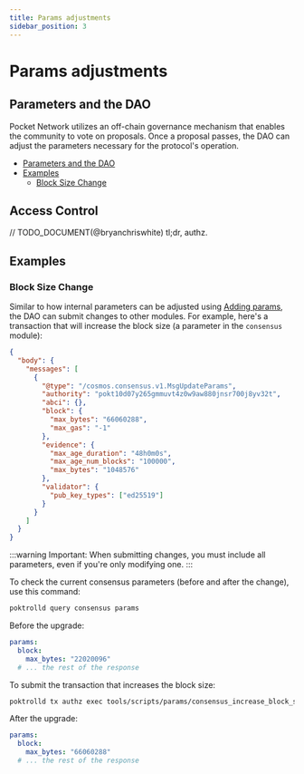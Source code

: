 ```yaml
---
title: Params adjustments
sidebar_position: 3
---
```


# Params adjustments <!-- omit in toc -->

## Parameters and the DAO

Pocket Network utilizes an off-chain governance mechanism that enables the community to vote on proposals. Once a proposal passes, the DAO can adjust the parameters necessary for the protocol's operation.

- [Parameters and the DAO](#parameters-and-the-dao)
- [Examples](#examples)
  - [Block Size Change](#block-size-change)

## Access Control

// TODO_DOCUMENT(@bryanchriswhite) tl;dr, authz.

## Examples

### Block Size Change

Similar to how internal parameters can be adjusted using [Adding params](../../develop/developer_guide/adding_params.md), the DAO can submit changes to other modules. For example, here's a transaction that will increase the block size (a parameter in the `consensus` module):

```json
{
  "body": {
    "messages": [
      {
        "@type": "/cosmos.consensus.v1.MsgUpdateParams",
        "authority": "pokt10d07y265gmmuvt4z0w9aw880jnsr700j8yv32t",
        "abci": {},
        "block": {
          "max_bytes": "66060288",
          "max_gas": "-1"
        },
        "evidence": {
          "max_age_duration": "48h0m0s",
          "max_age_num_blocks": "100000",
          "max_bytes": "1048576"
        },
        "validator": {
          "pub_key_types": ["ed25519"]
        }
      }
    ]
  }
}
```

:::warning
Important: When submitting changes, you must include all parameters, even if you're only modifying one.
:::

To check the current consensus parameters (before and after the change), use this command:

```bash
poktrolld query consensus params
```

Before the upgrade:

```yaml
params:
  block:
    max_bytes: "22020096"
  # ... the rest of the response
```

To submit the transaction that increases the block size:

```bash
poktrolld tx authz exec tools/scripts/params/consensus_increase_block_size.json --from pnf --yes
```

After the upgrade:

```yaml
params:
  block:
    max_bytes: "66060288"
  # ... the rest of the response
```
